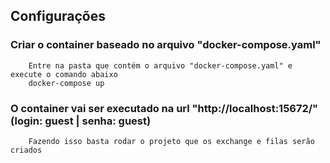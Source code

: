 
## Configurações
### Criar o container baseado no arquivo "docker-compose.yaml"
```
    Entre na pasta que contém o arquivo "docker-compose.yaml" e execute o comando abaixo
    docker-compose up
```
### O container vai ser executado na url "http://localhost:15672/" (login: guest | senha: guest)
```
    Fazendo isso basta rodar o projeto que os exchange e filas serão criados
```